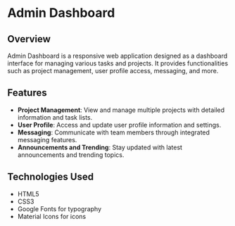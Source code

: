 # Admin Dashboard

## Overview

Admin Dashboard is a responsive web application designed as a dashboard interface for managing various tasks and projects. It provides functionalities such as project management, user profile access, messaging, and more.

## Features

- **Project Management**: View and manage multiple projects with detailed information and task lists.
- **User Profile**: Access and update user profile information and settings.
- **Messaging**: Communicate with team members through integrated messaging features.
- **Announcements and Trending**: Stay updated with latest announcements and trending topics.

## Technologies Used

- HTML5
- CSS3
- Google Fonts for typography
- Material Icons for icons
